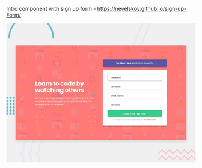 Intro component with sign up form - https://nevelskoy.github.io/sign-up-Form/

![Design preview for the Intro component with sign up form coding challenge](./design/desktop-preview.jpg)

